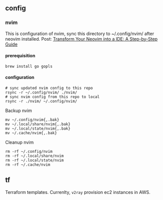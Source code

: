 ## config
### nvim
This is configuration of nvim, sync this directory to ~/.config/nvim/ after neovim installed.
Post: [Transform Your Neovim into a IDE: A Step-by-Step Guide](https://martinlwx.github.io/en/config-neovim-from-scratch/)

#### prerequisition
```shell
brew install go gopls
```

#### configuration
```shell
# sync updated nvim config to this repo
rsync -r ~/.config/nvim/ ./nvim/
# sync nvim config from this repo to local
rsync -r ./nvim/ ~/.config/nvim/
```
Backup nvim
```shell
mv ~/.config/nvim{,.bak}
mv ~/.local/share/nvim{,.bak}
mv ~/.local/state/nvim{,.bak}
mv ~/.cache/nvim{,.bak}
```
Cleanup nvim
```shell
rm -rf ~/.config/nvim
rm -rf ~/.local/share/nvim
rm -rf ~/.local/state/nvim
rm -rf ~/.cache/nvim
```

## tf
Terraform templates.
Currenlty, `v2ray` provision ec2 instances in AWS.
